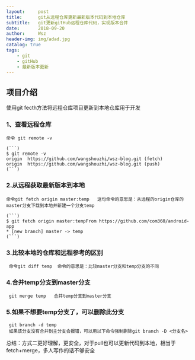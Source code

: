 ```yaml
---
layout:     post
title:      git从远程仓库更新最新版本代码到本地仓库
subtitle:   git更新gitHub远程仓库代码，实现版本合并
date:       2018-09-20
author:     Wsz
header-img: img/adad.jpg
catalog: true
tags:
    - git
    - gitHub
    - 最新版本更新
---
```


## 项目介绍

   使用git fecth方法将远程仓库项目更新到本地仓库用于开发

### 1、查看远程仓库
    命令 git remote -v

    (```)
    $ git remote -v
    origin  https://github.com/wangshouzhi/wsz-blog.git (fetch)
    origin  https://github.com/wangshouzhi/wsz-blog.git (push)
    (```)



### 2.从远程获取最新版本到本地

    命令git fetch origin master:temp   这句命令的意思是：从远程的origin仓库的master分支下载到本地并新建一个分支temp

    (```)
    $ git fetch origin master:tempFrom https://github.com/com360/android-app
    * [new branch] master -> temp
    (```)

### 3.比较本地的仓库和远程参考的区别

     命令git diff temp  命令的意思是：比较master分支和temp分支的不同

### 4.合并temp分支到master分支

     git merge temp   合并temp分支到master分支

### 5.如果不想要temp分支了，可以删除此分支

     git branch -d temp
     如果该分支没有合并到主分支会报错，可以用以下命令强制删除git branch -D <分支名>

 总结：方式二更好理解，更安全，对于pull也可以更新代码到本地，相当于fetch+merge，多人写作的话不够安全
